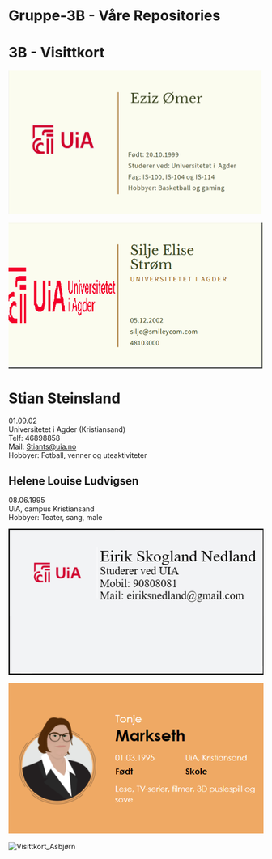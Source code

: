 # Gruppe-3B - Våre Repositories

# 3B - Visittkort

<img src="https://raw.githubusercontent.com/3Beast/Gruppe-3B/main/Businessmannen.png" alt="Eziz visittkort" width="500"/>

![visittkort silje](https://raw.githubusercontent.com/3Beast/Gruppe-3B/main/visittkort%20silje.png)

# Stian Steinsland
01.09.02 <br>
Universitetet i Agder (Kristiansand) <br>
Telf: 46898858 <br>
Mail: Stiants@uia.no <br>
Hobbyer: Fotball, venner og uteaktiviteter <br>

## Helene Louise Ludvigsen
08.06.1995 <br>
UiA, campus Kristiansand <br>
Hobbyer: Teater, sang, male <br>

![Visittkort Eirik](https://raw.githubusercontent.com/3Beast/Gruppe-3B/main/visitkortesn.png)
 
![Visittkort Tonje](https://raw.githubusercontent.com/3Beast/Gruppe-3B/main/VisittkortTonje.png)

![Visittkort_Asbjørn](https://raw.githubusercontent.com/3Beast/Gruppe-3B/main/Visitkortasbj%C3%B8rn.png)
